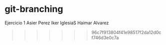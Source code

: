# git-branching
Ejercicio 1
Asier Perez
Iker IglesiaS
Haimar Alvarez
>>>>>>> 96c7f913804f41e98517f2da12d0cf746d3e0c7a
